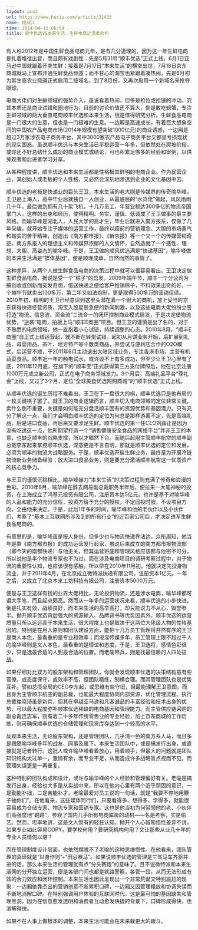 ```yaml
---
layout: post
url: https://www.huxiu.com/article/31433
name: 段战江
time: 2014-04-11 06:59
title: 顺丰优选VS本来生活：生鲜电商之温柔批判
---
```

有人称2012年是中国生鲜食品电商元年，是有几分道理的。因为这一年生鲜电商是扎着堆往出冒，而且颇有戏剧性：先是5月31号“顺丰优选”正式上线，6月1日亚马逊中国就跟着开卖生鲜；接着是7月17日“本来生活”的横空出世，7月18日京东商城就马上宣布开通生鲜食品频道；而不甘心的淘宝也紧跟着凑热闹，先是6月初为其生态农业频道正式启用二级域名，到了8月份，又再次启用一个新域名来抢夺眼球。

电商大佬们对生鲜领域的强势介入，虽说看着热闹，但多是抢位或抢镜的冲动，究其本质还是商业试错和圈地行为，目前的讨论价值还不算大，倒是敢吃螃蟹，专注生鲜领域的两大垂直电商顺丰优选和本来生活，很是值得研究分析。生鲜食品电商是一门很大的生意，但也是一门极难的生意。一边厢是高速成长，有着巨大想象空间的中国农产品电商市场(2014年规模有望突破1000亿元)的商业诱惑，一边厢是超过3万家涉农电子商务平台，其中3000家农产品电子商务平台又都呈亏损现状的现实困惑。虽说顺丰优选与本来生活已平稳运营一年多，但依然处在爬坡阶段，或许还不好总结什么成功的商业模式或结论，可也积累足够多的经验和案例，以供旁观者和后进者学习分享。

从某种程度讲，顺丰优选和本来生活都是性格极其鲜明的电商企业。作为民营企业，其创始人或老板的个人性格，又必然会深刻地渗透到企业的文化基因中去。

顺丰优选的老板是快递业的巨头王卫，本来生活的老大则是传媒界的传奇喻华峰。王卫是上海人，高中毕业后就独自一人创业，从最底层的“水货佬”做起，风风雨雨几十年，最后做到拥有几十架飞机，十几万员工，年营业额达300多亿的物流帝国掌门人。这样的出身和经历，使得精明、务实、谨慎、低调成了王卫做事的最主要风格。而喻华峰是湖北人，人民大学的高才生，毕业后就进入南方报系，仅做了几年采编，就开始专注于媒体的运营工作，最终以超前的营销理念、大胆的市场勇气和踏实的苦干精神，创造出《南方都市报》、《新京报》等一个又一个的传媒营销奇迹。南方系报人的理想主义和传媒界浓郁的人文情怀，自然造就了一个感性、理想、大胆、高姿态的喻华峰。于是，王卫做的顺风优选满是“快递基因”，喻华峰做的本来生活满是“媒体基因”，便是顺理成章，自然而然的事情了。

这种差异，从两个人做生鲜食品电商的决策过程中就可以很容易看出。王卫决定做生鲜食品电商，据说是受一个“粽子”的启发。2009年端午节，顺丰一个分公司为搞创收或创新而突发奇想，借送快递之便给客户推销粽子，不料效果出奇的好，一个端午节就卖出100多万，第二年又如法炮制，更是取得500多万的营销佳绩。2010年初，精明的王卫已经意识到这里头潜在着一个很大的商机，加上受当时京东获得快递经营资质，淘宝入股星辰急便的新闻刺激，以及这些电商大佬纷纷立誓打造“物流、信息流、资金流“三流合一的闭环控制商业模式启发，于是决定借物流优势，“逆袭”电商，拍板上马“顺丰E商圈”项目。但王卫的谨慎是出了名的，对于不熟悉的电商领域，他一直抱着小心试错，持续调整的心态。2010年8月，“顺丰E商圈”自正式上线运营起，就不断在转型试错。起初从月饼业务开始，后扩展到礼品、母婴用品、茶叶、地方特产等十数类商品，并尝试与便利店合作的O2O模式，后运营不顺，于2011年6月主动退出大陆区域业务，专注香港市场，主营有机蔬菜食品。顺丰近一年的触电试水，或许谈不上有多成功，但至少让王卫心里有了底，2011年12月底，在旗下的“顺丰宝”正式获得第三方支付牌照后，他在北京注册1000万元成立新公司，正式在电子商务领域发力。3个月后，高端礼品平台“尊礼会”上线，又过了3个月，定位“全球美食优选网购商城”的“顺丰优选”正式上线。

从顺丰优选的诞生历程不难看出，王卫在下一盘很大的棋，顺丰优选只是他布局的一枚关键棋子罢了。就王卫的商业逻辑而言，顺丰切入电商领域的定位非常关键，卖什么倒不重要，关键是如何能充分盘活顺丰固有的资源优势和基因潜力。只有充分了解这一点，我们才会明白顺丰优选的定位为何总是那样游离不定，先是高端礼品，后是进口食品，再后来又要涉足生鲜。顺丰优选的第一任CEO刘淼正是因为没有吃透这一点，他所期望打造一个“销售健康安全食品的网络平台”并非王卫的本意，也缺乏顺丰的战略支撑，所以才黯然下台。而随后起用主管顺丰航空的顺丰副总裁李东起来掌控顺丰优选，深意更是不言自明。那就是顺丰优选的定位和发展，必须为顺丰的物流大战略服务。于是，顺丰优选开启生鲜业务，最终是为开展冷链物流新业务储备经验；放大进口食品业务，则是要充分激活顺丰航空这一优质资产的核心竞争力。

与王卫的谨慎沉稳相比，喻华峰操刀“本来生活”的决策过程则充满了传奇和浪漫的色彩。2010年8月，喻华峰在辞去网易副总裁职务半年后，便拉来一大笔神秘的投资，在上海成立了鸿基元投资有限公司，注册资本达5亿元。也许是基于对喻华峰的人品和能力的充分信任，投资方给予充分的授权，不定回投时限，不设项目方向，全由他来决定。于是，此后1年多的时间，喻华峰和他的老伙伴以及小伙伴们，考察了“基本上互联网所涉及到的所有行业”的近百家公司后，才决定进军生鲜食品电商的。

有意思的是，喻华峰虽是报人身份，但多少也与物流快递界沾边。众所周知，他当年是靠《南方都市报》的成功运营发行起家，虽说后来成立的南方都市报物流部（即今天的南都快递）与他无关，但其运营班底和管理风格应该都与他密不可分，所以说他是半个物流专家也不为过。而在涉及电商项目的调研考察过程中，对于物流的重要性认知，也应该很有感触。所以早在2010年11月初，他就决定先投身物流业，并于2011年4月，在北京成立微特派快递有限公司，注册资本1亿元。一年之后，又成立了北京本来工坊科技有限公司，注册资本5000万元。

便是与王卫这样有钱的业界大佬相比，无论投资物流，还是涉水电商，喻华峰都可谓大手笔，而且起点颇高。然而从一年多的运营状况来看，顺丰优选的小步快进，倒是扎实有效，战绩良好，而本来生活的高举高打，却只能说力不从心，毁誉参半。抛开顺丰优选背后强大的资源输入、品牌背书等优势因素外，顺丰优选的运营质量只所以远远高于本来生活，很大程度上也是取决于这两位大佬级人物的性格基因的。特别是在用人原则和团队建设方面，能把十几万员工管理得井然有序的王卫是商人本色，最看重的是专业和效率；而浸淫传媒多年，员工管理上限不超过千人的喻华峰则是文人本色，最看重的是情谊和态度。于是，王卫选将，感情色彩很少，只是选最合适的人到最合适的位置。而老喻带兵，则是找最信赖的人四处征战。

如果仔细对比双方的股东架构和管理团队，你就会发现顺丰优选的决策结构虽有些官僚，或态度保守，或效率不高，但团队精练，制横合理。而其管理团队也是优势互补。譬如总揽全局的CEO李东起，或思维有些守旧，但最能理解王卫意图，而且身为主管顺丰航空的副总裁，也能最大程度协同内部资源，优化管理流程。执行总裁崔晓琦虽是新兵，但其在卓越亚马逊和凡客诚品的丰富经验和技术出身的优势，可以最大程度弥补顺本优选稀缺的电商基因和管理能力。而主管供应链采购的副总裁连志军，则有着二十多年传统零售业的专业经验，加上京东商城的工作历炼，则可确保顺丰优选的仓储管理和现货库存达到一个较高的水平。

反观本来生活，无论股东架构，还是管理团队，几乎清一色的南方系人马，而且多是跟随喻华峰多年的战友、同事及属下。本来生活团队中，或是搞发行出身，或直接就是记者转行。这批人或许喻华峰看着放心，用着顺手，但最大的问题就是团队知识结构太过单一，激情有余，而专业不足，从而造成许多战略盲点视而不见，而管理失误更是一再重复。

这种特别的团队构成和设计，或许与喻华峰的个人经验和管理偏好有关。老喻是搞发行出身，经验也大多是从实战中来，所以在他内心里有两个近乎顽固的意识，一是勤能补拙，二是苦能补才。老喻最爱对员工说的一句话，就是“我要不停地用鞭子抽你们”。在他看来，这些媒体同行们，只要看得多、想得多、学得多，就能很容易成为仓储专家、物流专家和营销专家。这也是他当初为何带领他的老、小伙伴们高强度地“跑路”，参观了国内几乎所有电商库房的动机——名是考察，实是偷艺。然而，坦率地讲，这是文人惯有的轻狂认知。抛开个人心智和悟性差异不讲，如果专业如此容易COPY，要学校何用？要研究机构何用？又让那些从业几十年的专业人员情何以堪？

而在管理制度设计层面，也依然摆脱不了老喻的这种思维惯性。在他看来，团队管理的真谛就是“以身作则”+“田忌赛马”。如果说顺丰优选的管理是三驾马车齐驱并进的话，那么本来生活的管理就有点“分头赛跑”的意味了。且不说微特派和本来生活网的分开独立运营，便是各部门间也都是铁路警察，各管一段，从而无法形成有效的合力效应和闭环控制。本来生活也因此呈现出一个非常荒诞又特别尴尬的现象：一边厢依靠杰出的营销创意不断累积口碑，一边厢又因管理粗放和协调失误而不断地消解口碑。在特别强调用户体验的互联网时代，这是最可怕的基因缺失和管理黑洞，因为在信息愈发透明和消费者互动愈发快捷的背景下，口碑形成得快，也消解得快。

如果不在人事上做根本的调整，本来生活可能会在未来栽更大的跟斗。

